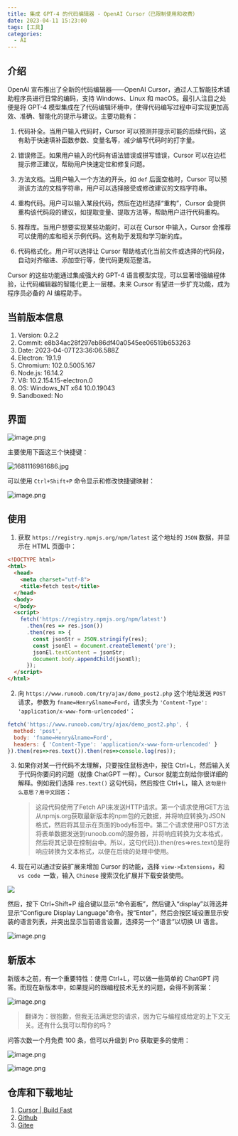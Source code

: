 ```yaml
---
title: 集成 GPT-4 的代码编辑器 - OpenAI Cursor（已限制使用和收费）
date: 2023-04-11 15:23:00
tags: [工具]
categories:  - AI
---
```

## 介绍
OpenAI 宣布推出了全新的代码编辑器——OpenAI Cursor，通过人工智能技术辅助程序员进行日常的编码，支持 Windows、Linux 和 macOS。最引人注目之处便是将 GPT-4 模型集成在了代码编辑环境中，使得代码编写过程中可实现更加高效、准确、智能化的提示与建议。主要功能有：
1. 代码补全。当用户输入代码时，Cursor 可以预测并提示可能的后续代码，这有助于快速填补函数参数、变量名等，减少编写代码时的打字量。

2. 错误修正。如果用户输入的代码有语法错误或拼写错误，Cursor 可以在边栏提示修正建议，帮助用户快速定位和修复问题。
3. 方法文档。当用户输入一个方法的开头，如 `def` 后面空格时，Cursor 可以预测该方法的文档字符串，用户可以选择接受或修改建议的文档字符串。
4. 重构代码。用户可以输入某段代码，然后在边栏选择“重构”，Cursor 会提供重构该代码段的建议，如提取变量、提取方法等，帮助用户进行代码重构。
5. 推荐库。当用户想要实现某些功能时，可以在 Cursor 中输入，Cursor 会推荐可以使用的库和相关示例代码。这有助于发现和学习新的库。
6. 代码格式化。用户可以选择让 Cursor 帮助格式化当前文件或选择的代码段，自动对齐缩进、添加空行等，使代码更规范整洁。

Cursor 的这些功能通过集成强大的 GPT-4 语言模型实现，可以显著增强编程体验，让代码编辑器的智能化更上一层楼。未来 Cursor 有望进一步扩充功能，成为程序员必备的 AI 编程助手。

## 当前版本信息
1. Version: 0.2.2
2. Commit: e8b34ac28f297eb86df40a0545ee06519b653263
3. Date: 2023-04-07T23:36:06.588Z
4. Electron: 19.1.9
5. Chromium: 102.0.5005.167
6. Node.js: 16.14.2
7. V8: 10.2.154.15-electron.0
8. OS: Windows_NT x64 10.0.19043
9. Sandboxed: No

## 界面
![image.png](https://p1-juejin.byteimg.com/tos-cn-i-k3u1fbpfcp/97df8c3e120e4d4c9200ef89fd5891aa~tplv-k3u1fbpfcp-watermark.image?)

主要使用下面这三个快捷键：

![1681116981686.jpg](https://p6-juejin.byteimg.com/tos-cn-i-k3u1fbpfcp/5341925fd4c6457fb6949cff2d09f556~tplv-k3u1fbpfcp-watermark.image?)

可以使用 `Ctrl+Shift+P` 命令显示和修改快捷键映射：

![image.png](https://p9-juejin.byteimg.com/tos-cn-i-k3u1fbpfcp/24ec5f17cefc419d86a5197c47115d04~tplv-k3u1fbpfcp-watermark.image?)

## 使用
1. 获取 `https://registry.npmjs.org/npm/latest` 这个地址的 `JSON` 数据，并显示在 HTML 页面中：
```html
<!DOCTYPE html>
<html>
  <head>
    <meta charset="utf-8">
    <title>fetch test</title>
  </head>
  <body>
  </body>
  <script>
    fetch('https://registry.npmjs.org/npm/latest')
      .then(res => res.json())
      .then(res => {
        const jsonStr = JSON.stringify(res);
        const jsonEl = document.createElement('pre');
        jsonEl.textContent = jsonStr;
        document.body.appendChild(jsonEl);
      });
  </script>
</html>
```
2. 向 `https://www.runoob.com/try/ajax/demo_post2.php` 这个地址发送 `POST` 请求，参数为 `fname=Henry&lname=Ford`，请求头为 `'Content-Type': 'application/x-www-form-urlencoded'`：
```js
fetch('https://www.runoob.com/try/ajax/demo_post2.php', {
  method: 'post',
  body: 'fname=Henry&lname=Ford',
  headers: { 'Content-Type': 'application/x-www-form-urlencoded' }
}).then(res=>res.text()).then(res=>console.log(res));
```
3. 如果你对某一行代码不太理解，只要按住鼠标选中，按住 Ctrl+L，然后输入关于代码你要问的问题（就像 ChatGPT 一样）。Cursor 就能立刻给你很详细的解释。例如我们选择 `res.text()` 这句代码，然后按住 Ctrl+L，输入 `这句是什么意思？用中文回答`：
    > 这段代码使用了Fetch API来发送HTTP请求。第一个请求使用GET方法从npmjs.org获取最新版本的npm包的元数据，并将响应转换为JSON格式，然后将其显示在页面的body标签中。第二个请求使用POST方法将表单数据发送到runoob.com的服务器，并将响应转换为文本格式，然后将其记录在控制台中。所以，这句代码}).then(res=>res.text()是将响应转换为文本格式，以便在后续的处理中使用。

4. 现在可以通过安装扩展来增加 Cursor 的功能，选择 `view->Extensions`，和 `vs code `一致，输入 `Chinese` 搜索汉化扩展并下载安装使用。

![](https://p3-juejin.byteimg.com/tos-cn-i-k3u1fbpfcp/7ea431a4ca374c2191ba20640208d59d~tplv-k3u1fbpfcp-zoom-in-crop-mark:1512:0:0:0.awebp)

然后，按下 Ctrl+Shift+P 组合键以显示“命令面板”，然后键入“display”以筛选并显示“Configure Display Language”命令。按“Enter”，然后会按区域设置显示安装的语言列表，并突出显示当前语言设置，选择另一个“语言”以切换 UI 语言。

![image.png](https://p6-juejin.byteimg.com/tos-cn-i-k3u1fbpfcp/99370a4f39844691ad6a6127483be828~tplv-k3u1fbpfcp-watermark.image?)

## 新版本
新版本之前，有一个重要特性：使用 Ctrl+L，可以做一些简单的 ChatGPT 问答。而现在新版本中，如果提问的跟编程技术无关的问题，会得不到答案：

![image.png](https://p9-juejin.byteimg.com/tos-cn-i-k3u1fbpfcp/fdf668d648994a85a7a504a77292e131~tplv-k3u1fbpfcp-watermark.image?)

> 翻译为：很抱歉，但我无法满足您的请求，因为它与编程或给定的上下文无关。还有什么我可以帮你的吗？

问答次数一个月免费 100 条，但可以升级到 Pro 获取更多的使用：

![image.png](https://p3-juejin.byteimg.com/tos-cn-i-k3u1fbpfcp/f5cf5cdf463941ec9bc602edec336167~tplv-k3u1fbpfcp-watermark.image?)

![image.png](https://p6-juejin.byteimg.com/tos-cn-i-k3u1fbpfcp/a25ccc027d574179b5557977ec49dda7~tplv-k3u1fbpfcp-watermark.image?)

## 仓库和下载地址
1. [Cursor | Build Fast](https://www.cursor.so/)
2. [Github](https://github.com/getcursor/cursor)
3. [Gitee](https://gitee.com/mirrors/Cursor-Editor)
